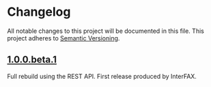 # Changelog

All notable changes to this project will be documented in this file. This project adheres to [Semantic Versioning](http://semver.org/).

## [1.0.0.beta.1]

Full rebuild using the REST API. First release produced by InterFAX.

[1.0.0.beta.1]: https://github.com/interfax/interfax-ruby/tree/v1.0.0.beta.1
